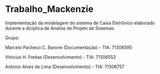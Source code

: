 Trabalho_Mackenzie
==================

Implementação da modelagem do sistema de Caixa Eletrônico elaborado durante a diciplica de Analise de Projeto de Sistemas.

Grupo:

Marcelo Pacheco C. Barone (Documentação) - TIA: 71306595

Vinicius H. Freitas (Desenvolvimento) - TIA: 71306552

Antonio Alves de Lima (Desenvolvimento) - TIA: 71306757
